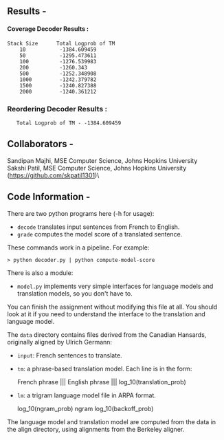 ## Results -

#### Coverage Decoder Results : 
```
Stack Size      Total Logprob of TM
    10           -1384.609459
    50           -1295.473611
    100          -1276.539983
    200          -1260.343
    500          -1252.348908
    1000         -1242.379782
    1500         -1240.827388
    2000         -1240.361212
```

### Reordering Decoder Results :
```
   Total Logprob of TM - -1384.609459
```

## Collaborators -
Sandipan Majhi, MSE Computer Science, Johns Hopkins University\
Sakshi Patil, MSE Computer Science, Johns Hopkins University (https://github.com/skpatil1301)\

## Code Information -

There are two python programs here (-h for usage):

- `decode` translates input sentences from French to English.
- `grade` computes the model score of a translated sentence.

These commands work in a pipeline. For example:

    > python decoder.py | python compute-model-score

There is also a module:

- `model.py` implements very simple interfaces for language models
 and translation models, so you don't have to. 

You can finish the assignment without modifying this file at all. 
You should look at it if you need to understand the interface
to the translation and language model.

The `data` directory contains files derived from the Canadian Hansards,
originally aligned by Ulrich Germann:

- `input`: French sentences to translate.

- `tm`: a phrase-based translation model. Each line is in the form:

    French phrase ||| English phrase ||| log_10(translation_prob)

- `lm`: a trigram language model file in ARPA format.

    log_10(ngram_prob)   ngram   log_10(backoff_prob)

The language model and translation model are computed from the data 
in the align directory, using alignments from the Berkeley aligner.
